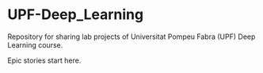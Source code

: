 # UPF-Deep_Learning
Repository for sharing lab projects of Universitat Pompeu Fabra (UPF) Deep Learning course.

Epic stories start here.
